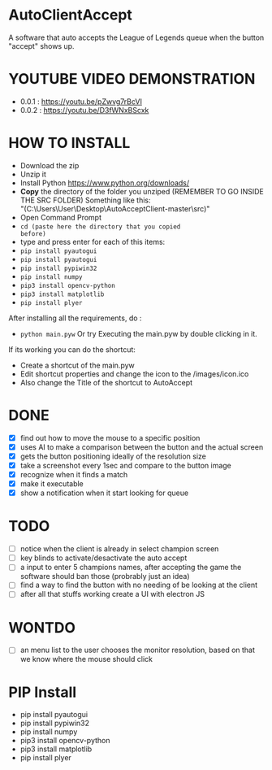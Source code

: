 # AutoClientAccept

A software that auto accepts the League of Legends queue when the button "accept" shows up.

# YOUTUBE VIDEO DEMONSTRATION
- 0.0.1 : https://youtu.be/pZwvg7rBcVI
- 0.0.2 : https://youtu.be/D3fWNxBScxk

# HOW TO INSTALL
- Download the zip
- Unzip it
- Install Python https://www.python.org/downloads/
- <strong>Copy</strong> the directory of the folder you unziped
    (REMEMBER TO GO INSIDE THE SRC FOLDER)
    Something like this:<br>
    "(C:\Users\User\Desktop\AutoAcceptClient-master\src)"
- Open Command Prompt 
- <code>cd (paste here the directory that you copied before)</code>
- type and press enter for each of this items:
- <code>pip install pyautogui</code>
- <code>pip install pyautogui</code>
- <code>pip install pypiwin32</code>
- <code>pip install numpy</code>
- <code>pip3 install opencv-python</code>
- <code>pip3 install matplotlib</code>
- <code>pip install plyer</code>

After installing all the requirements, do :
- <code>python main.pyw</code>
Or try Executing the main.pyw by double clicking in it.

If its working you can do the shortcut:
- Create a shortcut of the main.pyw
- Edit shortcut properties and change the icon to the /images/icon.ico
- Also change the Title of the shortcut to AutoAccept


# DONE
- [x] find out how to move the mouse to a specific position
- [x] uses AI to make a comparison between the button and the actual screen
- [x] gets the button positioning ideally of the resolution size
- [x] take a screenshot every 1sec and compare to the button image
- [x] recognize when it finds a match
- [x] make it executable
- [x] show a notification when it start looking for queue

# TODO
- [ ] notice when the client is already in select champion screen
- [ ] key blinds to activate/desactivate the auto accept
- [ ] a input to enter 5 champions names, after accepting the game the software should ban those (probrably just an idea)
- [ ] find a way to find the button with no needing of be looking at the client
- [ ] after all that stuffs working create a UI with electron JS

# WONTDO
- [ ] an menu list to the user chooses the monitor resolution, based on that we know where the mouse should click

# PIP Install
- pip install pyautogui
- pip install pypiwin32
- pip install numpy
- pip3 install opencv-python
- pip3 install matplotlib
- pip install plyer

